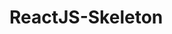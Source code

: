 # ReactJS-Skeleton

<!-- You can let Prettier automatically fix the file. Run the following command:

bash
Copy code
yarn prettier --write webpack.config.js -->
